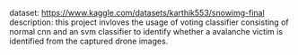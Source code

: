 dataset: https://www.kaggle.com/datasets/karthik553/snowimg-final
description: this project invloves the usage of voting classifier consisting of normal cnn and an svm classifier to identify whether a avalanche victim is identified from the captured drone images.
